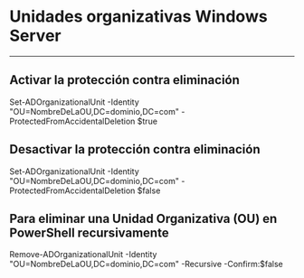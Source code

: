 # Unidades organizativas Windows Server
---

## Activar la protección contra eliminación
Set-ADOrganizationalUnit -Identity "OU=NombreDeLaOU,DC=dominio,DC=com" -ProtectedFromAccidentalDeletion $true

## Desactivar la protección contra eliminación
Set-ADOrganizationalUnit -Identity "OU=NombreDeLaOU,DC=dominio,DC=com" -ProtectedFromAccidentalDeletion $false

## Para eliminar una Unidad Organizativa (OU) en PowerShell recursivamente
Remove-ADOrganizationalUnit -Identity "OU=NombreDeLaOU,DC=dominio,DC=com" -Recursive -Confirm:$false


